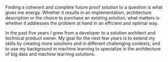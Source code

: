 Finding a coherent and complete future proof solution to a question is what gives me energy.
Whether it results in an implementation, architecture description or the choice to purchase an existing solution,
what matters is whether it addresses the problem at hand in an efficient and optimal way.

In the past five years I grew from a developer to a solution architect and technical product owner.
My goal for the next few years is to extend my skills by creating more solutions and in different challenging contexts,
and to use my background in machine learning to specialize in the architecture of big data and machine learning solutions.